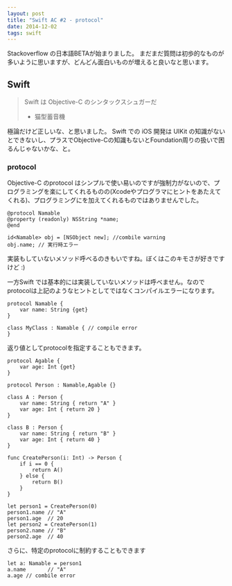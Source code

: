 ```yaml
---
layout: post
title: "Swift AC #2 - protocol"
date: 2014-12-02
tags: swift
---
```


Stackoverflow の日本語BETAが始まりました。
まだまだ質問は初歩的なものが多いように思いますが、どんどん面白いものが増えると良いなと思います。


## Swift

> Swift は Objective-C のシンタックスシュガーだ
> - 猫型蓄音機

極論だけど正しいな、と思いました。
Swift での iOS 開発は UIKit の知識がないとできないし、プラスでObjective-Cの知識もないとFoundation周りの扱いで困るんじゃないかな、と。

### protocol

Objective-C のprotocol はシンプルで使い易いのですが強制力がないので、プログラミングを楽にしてくれるものの(Xcodeやプログラマにヒントをあたえてくれる)、プログラミングにを加えてくれるものではありませんでした。

```
@protocol Namable
@property (readonly) NSString *name;
@end

id<Namable> obj = [NSObject new]; //combile warning
obj.name; // 実行時エラー
```

実装もしていないメソッド呼べるのきもいですね。ぼくはこのキモさが好きですけど :)

一方Swift では基本的には実装していないメソッドは呼べません。なのでprotocolは上記のようなヒントとしてではなくコンパイルエラーになります。

```
protocol Namable {
    var name: String {get}
}

class MyClass : Namable { // compile error
}
```

返り値としてprotocolを指定することもできます。

```
protocol Agable {
    var age: Int {get}
}

protocol Person : Namable,Agable {}

class A : Person {
    var name: String { return "A" }
    var age: Int { return 20 }
}

class B : Person {
    var name: String { return "B" }
    var age: Int { return 40 }
}

func CreatePerson(i: Int) -> Person {
    if i == 0 {
        return A()
    } else {
        return B()
    }
}

let person1 = CreatePerson(0)
person1.name // "A"
person1.age  // 20
let person2 = CreatePerson(1)
person2.name // "B"
person2.age  // 40
```

さらに、特定のprotocolに制約することもできます

```
let a: Namable = person1
a.name       // "A"
a.age // combile error
```

